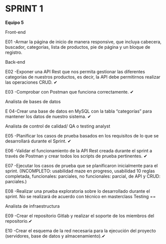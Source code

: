 # **SPRINT 1**
**Equipo 5**




Front-end

E01 -Armar la página de inicio de manera responsive, que incluya cabecera, buscador, categorías, lista de productos, pie de página y un bloque de registro.

Back-end

E02 -Exponer una API Rest que nos permita gestionar las diferentes categorías de nuestros productos, es decir, la API debe permitirnos realizar las operaciones CRUD. ✔

E03 -Comprobar con Postman que funciona correctamente. ✔

Analista de bases de datos

E 04-Crear una base de datos en MySQL con la tabla “categorías” para mantener los datos de nuestro sistema. ✔

Analista de control de calidad/ QA o testing analyst

E05 -Planificar los casos de prueba basados en los requisitos de lo que se desarrollará durante el Sprint. ✔

E06 -Validar el funcionamiento de la API Rest creada durante el sprint a través de Postman y crear todos los scripts de prueba pertinentes. ✔

E07 -Ejecutar los casos de prueba que se planificaron inicialmente para el sprint. (INCOMPLETO: usabilidad maze en progreso, usabilidad 10 reglas completada, funcionales: parciales, no funcionales: parcial, de API y CRUD: parciales.)

E08 -Realizar una prueba exploratoria sobre lo desarrollado durante el sprint.  No se realizará de acuerdo con técnico en masterclass Testing ==

Analista de infraestructura

E09 -Crear el repositorio Gitlab y realizar el soporte de los miembros del repositorio.✔

E10 -Crear el esquema de la red necesaria para la ejecución del proyecto (servidores, base de datos y almacenamiento).✔


